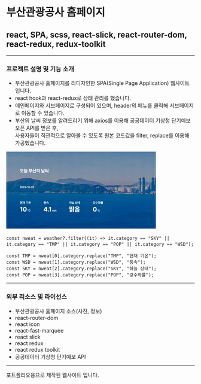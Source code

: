 # 부산관광공사 홈페이지

## react, SPA, scss, react-slick, react-router-dom, react-redux, redux-toolkit

---

### 프로젝트 설명 및 기능 소개

* 부산관광공사 홈페이지를 리디자인한 SPA(Single Page Application) 웹사이트 입니다.
* react hook과 react-redux로 상태 관리를 했습니다.
* 메인페이지와 서브페이지로 구성되어 있으며, header의 메뉴를 클릭해 서브페이지로 이동할 수 있습니다.
* 부산의 날씨 정보를 알려드리기 위해 axios를 이용해 공공데이터 기상청 단기예보 오픈 API를 받은 후, <br/>
사용자들이 직관적으로 알아볼 수 있도록 원본 코드값을 filter, replace를 이용해 가공했습니다.

<img src="/public/assets/images/API.png">

```
const nweat = weather?.filter((it) => it.category == "SKY" || it.category == "TMP" || it.category == "POP" || it.category == "WSD");
```
```
const TMP = nweat[0].category.replace("TMP", "현재 기온");
const WSD = nweat[1].category.replace("WSD", "풍속");
const SKY = nweat[2].category.replace("SKY", "하늘 상태");
const POP = nweat[3].category.replace("POP", "강수확률");
```

---

### 외부 리소스 및 라이선스

-   부산관광공사 홈페이지 소스(사진, 정보)
-   react-router-dom
-   react icon
-   react-fast-marquee
-   react slick
-   react redux
-   react redux toolkit
-   공공데이터 기상청 단기예보 API

---

포트폴리오용으로 제작된 웹사이트 입니다.

